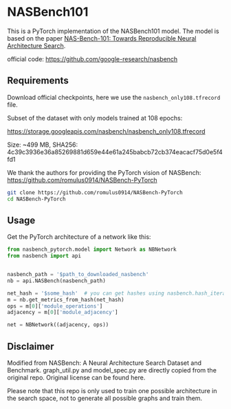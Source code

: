 # NASBench101

This is a PyTorch implementation of the NASBench101 model. The model is based on the paper [NAS-Bench-101: Towards Reproducible Neural Architecture Search](https://arxiv.org/abs/1902.09635).

official code: https://github.com/google-research/nasbench

## Requirements

Download official checkpoints, here we use the `nasbench_only108.tfrecord` file.

Subset of the dataset with only models trained at 108 epochs:

https://storage.googleapis.com/nasbench/nasbench_only108.tfrecord

Size: ~499 MB, SHA256: 4c39c3936e36a85269881d659e44e61a245babcb72cb374eacacf75d0e5f4fd1

We thank the authors for providing the PyTorch vision of NASBench: https://github.com/romulus0914/NASBench-PyTorch

```bash
git clone https://github.com/romulus0914/NASBench-PyTorch
cd NASBench-PyTorch
```

## Usage

Get the PyTorch architecture of a network like this:

```python
from nasbench_pytorch.model import Network as NBNetwork
from nasbench import api


nasbench_path = '$path_to_downloaded_nasbench'
nb = api.NASBench(nasbench_path)

net_hash = '$some_hash'  # you can get hashes using nasbench.hash_iterator()
m = nb.get_metrics_from_hash(net_hash)
ops = m[0]['module_operations']
adjacency = m[0]['module_adjacency']

net = NBNetwork((adjacency, ops))
```

## Disclaimer

Modified from NASBench: A Neural Architecture Search Dataset and Benchmark. graph_util.py and model_spec.py are directly copied from the original repo. Original license can be found here.

Please note that this repo is only used to train one possible architecture in the search space, not to generate all possible graphs and train them.
